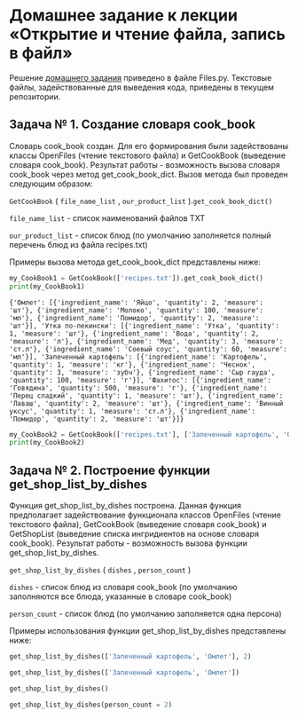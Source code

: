 # Домашнее задание к лекции «Открытие и чтение файла, запись в файл»

Решение [домашнего задания](https://github.com/netology-code/py-homeworks-basic/tree/master/7.files) приведено в файле Files.py. Текстовые файлы, задействованные для выведения кода, приведены в текущем репозитории.

## Задача № 1. Создание словаря cook_book
Словарь cook_book создан. Для его формирования были задействованы классы OpenFiles (чтение текстового файла) и GetCookBook (выведение словаря cook_book). Результат работы - возможность вызова словаря cook_book через метод get_cook_book_dict. Вызов метода был проведен следующим образом:

```GetCookBook``` ( ```file_name_list``` , ```our_product_list``` ).```get_cook_book_dict()```

```file_name_list``` - список наименований файлов TXT

```our_product_list``` - список блюд (по умолчанию заполняется полный перечень блюд из файла recipes.txt)

Примеры вызова метода get_cook_book_dict представлены ниже:

```python
my_CookBook1 = GetCookBook(['recipes.txt']).get_cook_book_dict()
print(my_CookBook1)
```
```
{'Омлет': [{'ingredient_name': 'Яйцо', 'quantity': 2, 'measure': 'шт'}, {'ingredient_name': 'Молоко', 'quantity': 100, 'measure': 'мл'}, {'ingredient_name': 'Помидор', 'quantity': 2, 'measure': 'шт'}], 'Утка по-пекински': [{'ingredient_name': 'Утка', 'quantity': 1, 'measure': 'шт'}, {'ingredient_name': 'Вода', 'quantity': 2, 'measure': 'л'}, {'ingredient_name': 'Мед', 'quantity': 3, 'measure': 'ст.л'}, {'ingredient_name': 'Соевый соус', 'quantity': 60, 'measure': 'мл'}], 'Запеченный картофель': [{'ingredient_name': 'Картофель', 'quantity': 1, 'measure': 'кг'}, {'ingredient_name': 'Чеснок', 'quantity': 3, 'measure': 'зубч'}, {'ingredient_name': 'Сыр гауда', 'quantity': 100, 'measure': 'г'}], 'Фахитос': [{'ingredient_name': 'Говядина', 'quantity': 500, 'measure': 'г'}, {'ingredient_name': 'Перец сладкий', 'quantity': 1, 'measure': 'шт'}, {'ingredient_name': 'Лаваш', 'quantity': 2, 'measure': 'шт'}, {'ingredient_name': 'Винный уксус', 'quantity': 1, 'measure': 'ст.л'}, {'ingredient_name': 'Помидор', 'quantity': 2, 'measure': 'шт'}]}
```
```python
my_CookBook2 = GetCookBook(['recipes.txt'], ['Запеченный картофель', 'Омлет', 'Утка по-пекински']).get_cook_book_dict()
print(my_CookBook2)
```

## Задача № 2. Построение функции get_shop_list_by_dishes
Функция get_shop_list_by_dishes построена. Данная функция предполагает задействование функционала классов OpenFiles (чтение текстового файла), GetCookBook (выведение словаря cook_book) и GetShopList (выведение списка ингридиентов на основе словаря cook_book). Результат работы - возможность вызова функции get_shop_list_by_dishes.

```get_shop_list_by_dishes``` ( ```dishes``` , ```person_count``` )

```dishes``` - список блюд из словаря cook_book (по умолчанию заполняются все блюда, указанные в словаре cook_book)

```person_count``` - список блюд (по умолчанию заполняется одна персона)

Примеры использования функции get_shop_list_by_dishes представлены ниже:
```python
get_shop_list_by_dishes(['Запеченный картофель', 'Омлет'], 2)
```
```python
get_shop_list_by_dishes(['Запеченный картофель', 'Омлет'])
```
```python
get_shop_list_by_dishes()
```
```python
get_shop_list_by_dishes(person_count = 2)
```


